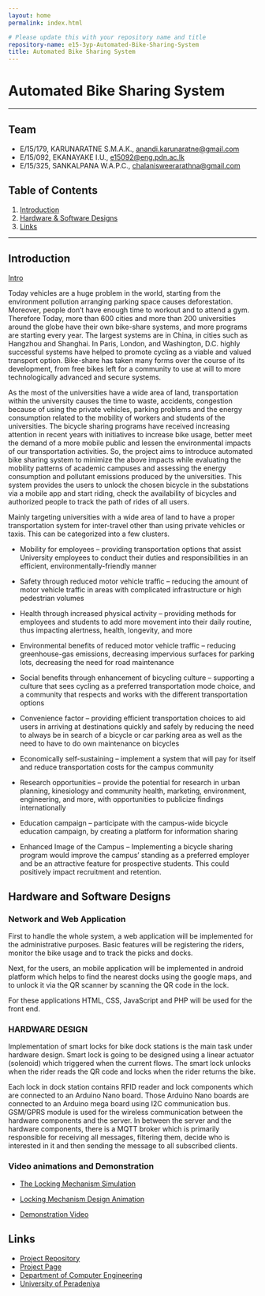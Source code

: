 ```yaml
---
layout: home
permalink: index.html

# Please update this with your repository name and title
repository-name: e15-3yp-Automated-Bike-Sharing-System
title: Automated Bike Sharing System
---
```


[comment]: # "This is the standard layout for the project, but you can clean this and use your own template"

# Automated Bike Sharing System

---

## Team
-  E/15/179, KARUNARATNE S.M.A.K., [anandi.karunaratne@gmail.com](mailto:anandi.karunaratne@gmail.com)
-  E/15/092, EKANAYAKE I.U., [e15092@eng.pdn.ac.lk](mailto:e15092@eng.pdn.ac.lk)
-  E/15/325, SANKALPANA W.A.P.C., [chalanisweerarathna@gmail.com](mailto:chalanisweerarathna@gmail.com)

## Table of Contents
1. [Introduction](#introduction)
2. [Hardware & Software Designs](#hardware-and-software-designs)
3. [Links](#links)

---

## Introduction  

[Intro](data/videos/videoplayback.mp4)  



Today vehicles are a huge problem in the world, starting from the environment pollution arranging parking space causes deforestation. Moreover, people don’t have enough time to workout and to attend a gym. Therefore Today, more than 600 cities and more than 200 universities around the globe have their own bike-share systems, and more programs are starting every year. The largest systems are in China, in cities such as Hangzhou and Shanghai. In Paris, London, and Washington, D.C. highly successful systems have helped to promote cycling as a viable and valued transport option. Bike-share has taken many forms over the course of its development, from free bikes left for a community to use at will to more technologically advanced and secure systems.

As the most of the universities have a wide area of land, transportation within the university causes the time to waste, accidents, congestion because of using the private vehicles, parking problems and the energy consumption related to the mobility of workers and students of the universities. The bicycle sharing programs have received increasing attention in recent years with initiatives to increase bike usage, better meet the demand of a more mobile public and lessen the environmental impacts of our transportation activities. So, the project aims to introduce automated bike sharing system to minimize the above impacts while evaluating the mobility patterns of academic campuses and assessing the energy consumption and pollutant emissions produced by the universities. This system provides the users to unlock the chosen bicycle in the substations via a mobile app and start riding, check the availability of bicycles and authorized people to track the path of rides of all users.

 

Mainly targeting universities with a wide area of land to have a proper transportation system for inter-travel other than using private vehicles or taxis. This can be categorized into a few clusters.

- Mobility for employees – providing transportation options that assist University employees to conduct their duties and responsibilities in an efficient, environmentally-friendly manner
- Safety through reduced motor vehicle traffic – reducing the amount of motor vehicle traffic in areas with complicated infrastructure or high pedestrian volumes
- Health through increased physical activity – providing methods for employees and students to add more movement into their daily routine, thus impacting alertness, health, longevity, and more
- Environmental benefits of reduced motor vehicle traffic – reducing greenhouse-gas emissions, decreasing impervious surfaces for parking lots, decreasing the need for road maintenance 
- Social benefits through enhancement of bicycling culture – supporting a culture that sees cycling as a preferred transportation mode choice, and a community that respects and works with the different transportation options
- Convenience factor – providing efficient transportation choices to aid users in arriving at destinations quickly and safely by reducing the need to always be in search of a bicycle or car parking area as well as the need to have to do own maintenance on bicycles
- Economically self-sustaining – implement a system that will pay for itself and reduce transportation costs for the campus community
 

- Research opportunities – provide the potential for research in urban planning, kinesiology and community health, marketing, environment, engineering, and more, with opportunities to publicize findings internationally 
- Education campaign – participate with the campus-wide bicycle education campaign, by creating a platform for information sharing
- Enhanced Image of the Campus – Implementing a bicycle sharing program would improve the campus’ standing as a preferred employer and be an attractive feature for prospective students. This could positively impact recruitment and retention.


## Hardware and Software Designs

### Network and Web Application  

First to handle the whole system, a web application will be implemented for the administrative purposes. Basic features will be registering the riders, monitor the bike usage and to track the picks and docks.

Next, for the users, an mobile application will be implemented in android platform which helps to find the nearest docks using the google maps, and to unlock it via the QR scanner by scanning the QR code in the lock.

For these applications HTML, CSS, JavaScript and PHP will be used for the front end.  

### HARDWARE DESIGN  

Implementation of smart locks for bike dock stations is the main task under hardware design. Smart lock is going to be designed using a linear actuator (solenoid) which triggered when the current flows. The smart lock unlocks when the rider reads the QR code and locks when the rider returns the bike.

Each lock in dock station contains RFID reader and lock components which are connected to an Arduino Nano board. Those Arduino Nano boards are connected to an Arduino mega board using I2C communication bus. GSM/GPRS module is used for the wireless communication between the hardware components and the server. In between the server and the hardware components, there is a MQTT broker which is primarily responsible for receiving all messages, filtering them, decide who is interested in it and then sending the message to all subscribed clients.  

### Video animations and Demonstration

- [The Locking Mechanism Simulation](data/videos/Untitled_Project.avi)  

- [Locking Mechanism Design Animation](data/videos/Design_of_the_lock.mp4)  

- [Demonstration Video](data/videos/demo.mp4)





## Links

- <a href = "https://github.com/cepdnaclk/e15-3yp-Automated-Bike-Sharing-System" target = "_blank"> Project Repository </a>
- <a href = "https://cepdnaclk.github.io/e15-3yp-Automated-Bike-Sharing-System/" target = "_blank">Project Page</a>
- <a href = "http://www.ce.pdn.ac.lk/" target = "_blank">Department of Computer Engineering</a>
- <a href = "https://eng.pdn.ac.lk/" target = "_blank">University of Peradeniya</a>


[//]: # (Please refer this to learn more about Markdown syntax)
[//]: # (https://github.com/adam-p/markdown-here/wiki/Markdown-Cheatsheet)
